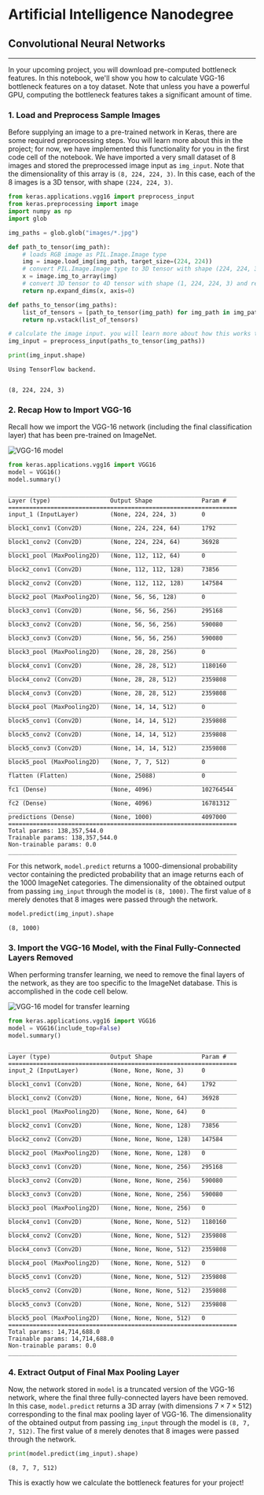
# Artificial Intelligence Nanodegree

## Convolutional Neural Networks

---

In your upcoming project, you will download pre-computed bottleneck features.  In this notebook, we'll show you how to calculate VGG-16 bottleneck features on a toy dataset.  Note that unless you have a powerful GPU, computing the bottleneck features takes a significant amount of time.

### 1. Load and Preprocess Sample Images

Before supplying an image to a pre-trained network in Keras, there are some required preprocessing steps.  You will learn more about this in the project; for now, we have implemented this functionality for you in the first code cell of the notebook.  We have imported a very small dataset of 8 images and stored the  preprocessed image input as `img_input`.  Note that the dimensionality of this array is `(8, 224, 224, 3)`.  In this case, each of the 8 images is a 3D tensor, with shape `(224, 224, 3)`.


```python
from keras.applications.vgg16 import preprocess_input
from keras.preprocessing import image
import numpy as np
import glob

img_paths = glob.glob("images/*.jpg")

def path_to_tensor(img_path):
    # loads RGB image as PIL.Image.Image type
    img = image.load_img(img_path, target_size=(224, 224))
    # convert PIL.Image.Image type to 3D tensor with shape (224, 224, 3)
    x = image.img_to_array(img)
    # convert 3D tensor to 4D tensor with shape (1, 224, 224, 3) and return 4D tensor
    return np.expand_dims(x, axis=0)

def paths_to_tensor(img_paths):
    list_of_tensors = [path_to_tensor(img_path) for img_path in img_paths]
    return np.vstack(list_of_tensors)

# calculate the image input. you will learn more about how this works the project!
img_input = preprocess_input(paths_to_tensor(img_paths))

print(img_input.shape)
```

    Using TensorFlow backend.
    

    (8, 224, 224, 3)
    

### 2. Recap How to Import VGG-16

Recall how we import the VGG-16 network (including the final classification layer) that has been pre-trained on ImageNet.

![VGG-16 model](figures/vgg16.png)


```python
from keras.applications.vgg16 import VGG16
model = VGG16()
model.summary()
```

    _________________________________________________________________
    Layer (type)                 Output Shape              Param #   
    =================================================================
    input_1 (InputLayer)         (None, 224, 224, 3)       0         
    _________________________________________________________________
    block1_conv1 (Conv2D)        (None, 224, 224, 64)      1792      
    _________________________________________________________________
    block1_conv2 (Conv2D)        (None, 224, 224, 64)      36928     
    _________________________________________________________________
    block1_pool (MaxPooling2D)   (None, 112, 112, 64)      0         
    _________________________________________________________________
    block2_conv1 (Conv2D)        (None, 112, 112, 128)     73856     
    _________________________________________________________________
    block2_conv2 (Conv2D)        (None, 112, 112, 128)     147584    
    _________________________________________________________________
    block2_pool (MaxPooling2D)   (None, 56, 56, 128)       0         
    _________________________________________________________________
    block3_conv1 (Conv2D)        (None, 56, 56, 256)       295168    
    _________________________________________________________________
    block3_conv2 (Conv2D)        (None, 56, 56, 256)       590080    
    _________________________________________________________________
    block3_conv3 (Conv2D)        (None, 56, 56, 256)       590080    
    _________________________________________________________________
    block3_pool (MaxPooling2D)   (None, 28, 28, 256)       0         
    _________________________________________________________________
    block4_conv1 (Conv2D)        (None, 28, 28, 512)       1180160   
    _________________________________________________________________
    block4_conv2 (Conv2D)        (None, 28, 28, 512)       2359808   
    _________________________________________________________________
    block4_conv3 (Conv2D)        (None, 28, 28, 512)       2359808   
    _________________________________________________________________
    block4_pool (MaxPooling2D)   (None, 14, 14, 512)       0         
    _________________________________________________________________
    block5_conv1 (Conv2D)        (None, 14, 14, 512)       2359808   
    _________________________________________________________________
    block5_conv2 (Conv2D)        (None, 14, 14, 512)       2359808   
    _________________________________________________________________
    block5_conv3 (Conv2D)        (None, 14, 14, 512)       2359808   
    _________________________________________________________________
    block5_pool (MaxPooling2D)   (None, 7, 7, 512)         0         
    _________________________________________________________________
    flatten (Flatten)            (None, 25088)             0         
    _________________________________________________________________
    fc1 (Dense)                  (None, 4096)              102764544 
    _________________________________________________________________
    fc2 (Dense)                  (None, 4096)              16781312  
    _________________________________________________________________
    predictions (Dense)          (None, 1000)              4097000   
    =================================================================
    Total params: 138,357,544.0
    Trainable params: 138,357,544.0
    Non-trainable params: 0.0
    _________________________________________________________________
    

For this network, `model.predict` returns a 1000-dimensional probability vector containing the predicted probability that an image returns each of the 1000 ImageNet categories.  The dimensionality of the obtained output from passing `img_input` through the model is `(8, 1000)`.  The first value of `8` merely denotes that 8 images were passed through the network.


```python
model.predict(img_input).shape
```




    (8, 1000)



### 3. Import the VGG-16 Model, with the Final Fully-Connected Layers Removed

When performing transfer learning, we need to remove the final layers of the network, as they are too specific to the ImageNet database.  This is accomplished in the code cell below.

![VGG-16 model for transfer learning](figures/vgg16_transfer.png)


```python
from keras.applications.vgg16 import VGG16
model = VGG16(include_top=False)
model.summary()
```

    _________________________________________________________________
    Layer (type)                 Output Shape              Param #   
    =================================================================
    input_2 (InputLayer)         (None, None, None, 3)     0         
    _________________________________________________________________
    block1_conv1 (Conv2D)        (None, None, None, 64)    1792      
    _________________________________________________________________
    block1_conv2 (Conv2D)        (None, None, None, 64)    36928     
    _________________________________________________________________
    block1_pool (MaxPooling2D)   (None, None, None, 64)    0         
    _________________________________________________________________
    block2_conv1 (Conv2D)        (None, None, None, 128)   73856     
    _________________________________________________________________
    block2_conv2 (Conv2D)        (None, None, None, 128)   147584    
    _________________________________________________________________
    block2_pool (MaxPooling2D)   (None, None, None, 128)   0         
    _________________________________________________________________
    block3_conv1 (Conv2D)        (None, None, None, 256)   295168    
    _________________________________________________________________
    block3_conv2 (Conv2D)        (None, None, None, 256)   590080    
    _________________________________________________________________
    block3_conv3 (Conv2D)        (None, None, None, 256)   590080    
    _________________________________________________________________
    block3_pool (MaxPooling2D)   (None, None, None, 256)   0         
    _________________________________________________________________
    block4_conv1 (Conv2D)        (None, None, None, 512)   1180160   
    _________________________________________________________________
    block4_conv2 (Conv2D)        (None, None, None, 512)   2359808   
    _________________________________________________________________
    block4_conv3 (Conv2D)        (None, None, None, 512)   2359808   
    _________________________________________________________________
    block4_pool (MaxPooling2D)   (None, None, None, 512)   0         
    _________________________________________________________________
    block5_conv1 (Conv2D)        (None, None, None, 512)   2359808   
    _________________________________________________________________
    block5_conv2 (Conv2D)        (None, None, None, 512)   2359808   
    _________________________________________________________________
    block5_conv3 (Conv2D)        (None, None, None, 512)   2359808   
    _________________________________________________________________
    block5_pool (MaxPooling2D)   (None, None, None, 512)   0         
    =================================================================
    Total params: 14,714,688.0
    Trainable params: 14,714,688.0
    Non-trainable params: 0.0
    _________________________________________________________________
    

### 4. Extract Output of Final Max Pooling Layer

Now, the network stored in `model` is a truncated version of the VGG-16 network, where the final three fully-connected layers have been removed.  In this case, `model.predict` returns a 3D array (with dimensions $7\times 7\times 512$) corresponding to the final max pooling layer of VGG-16.  The dimensionality of the obtained output from passing `img_input` through the model is `(8, 7, 7, 512)`.  The first value of `8` merely denotes that 8 images were passed through the network.  


```python
print(model.predict(img_input).shape)
```

    (8, 7, 7, 512)
    

This is exactly how we calculate the bottleneck features for your project!
